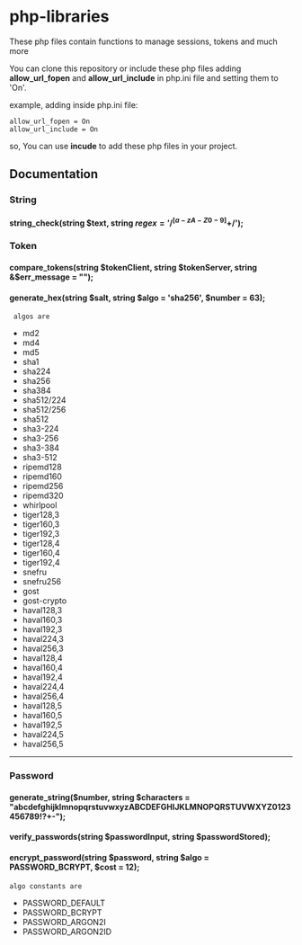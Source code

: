 # php-libraries
These php files contain functions to manage sessions, tokens and much more

You can clone this repository or include these php files adding <strong>allow_url_fopen</strong> and <strong>allow_url_include</strong> in php.ini file and setting them to 'On'.

example, adding inside php.ini file:
```
allow_url_fopen = On
allow_url_include = On
```
so, You can use <strong>incude</strong> to add these php files in your project.

## Documentation
### String
#### string_check(string $text, string $regex = '/^[a-zA-Z0-9]+$/');
### Token
#### compare_tokens(string $tokenClient, string $tokenServer, string &$err_message = "");
#### generate_hex(string $salt, string $algo = 'sha256', $number = 63);
	 algos are
<ul>
    <li>md2</li>
    <li>md4</li>
    <li>md5</li>
    <li>sha1</li>
    <li>sha224</li>
    <li>sha256</li>
    <li>sha384</li>
    <li>sha512/224</li>
    <li>sha512/256</li>
    <li>sha512</li>
    <li>sha3-224</li>
    <li>sha3-256</li>
    <li>sha3-384</li>
    <li>sha3-512</li>
    <li>ripemd128</li>
    <li>ripemd160</li>
    <li>ripemd256</li>
    <li>ripemd320</li>
    <li>whirlpool</li>
    <li>tiger128,3</li>
    <li>tiger160,3</li>
    <li>tiger192,3</li>
    <li>tiger128,4</li>
    <li>tiger160,4</li>
    <li>tiger192,4</li>
    <li>snefru</li>
    <li>snefru256</li>
    <li>gost</li>
    <li>gost-crypto</li>
    <li>haval128,3</li>
    <li>haval160,3</li>
    <li>haval192,3</li>
    <li>haval224,3</li>
    <li>haval256,3</li>
    <li>haval128,4</li>
    <li>haval160,4</li>
    <li>haval192,4</li>
    <li>haval224,4</li>
    <li>haval256,4</li>
    <li>haval128,5</li>
    <li>haval160,5</li>
    <li>haval192,5</li>
    <li>haval224,5</li>
    <li>haval256,5</li>
</ul>
<hr />

### Password
#### generate_string($number, string $characters = "abcdefghijklmnopqrstuvwxyzABCDEFGHIJKLMNOPQRSTUVWXYZ0123456789!?+-");
#### verify_passwords(string $passwordInput, string $passwordStored);
#### encrypt_password(string $password, string $algo = PASSWORD_BCRYPT, $cost = 12);
	algo constants are
<ul>
<li>PASSWORD_DEFAULT</li>
<li>PASSWORD_BCRYPT</li>
<li>PASSWORD_ARGON2I</li>
<li>PASSWORD_ARGON2ID</li>
</ul>

